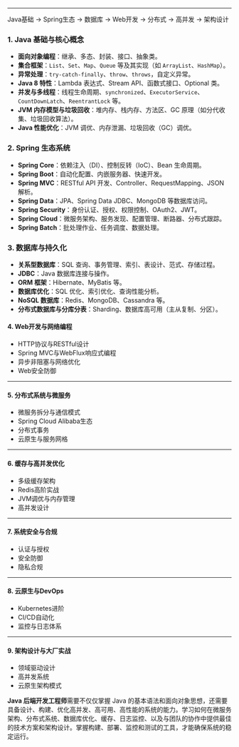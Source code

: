 ------

Java基础 → Spring生态 → 数据库 → Web开发 → 分布式 → 高并发 → 架构设计

### 1. **Java 基础与核心概念**

- **面向对象编程**：继承、多态、封装、接口、抽象类。
- **集合框架**：`List`、`Set`、`Map`、`Queue` 等及其实现（如 `ArrayList`、`HashMap`）。
- **异常处理**：`try-catch-finally`、`throw`、`throws`，自定义异常。
- **Java 8 特性**：Lambda 表达式、Stream API、函数式接口、Optional 类。
- **并发与多线程**：线程生命周期、`synchronized`、`ExecutorService`、`CountDownLatch`、`ReentrantLock` 等。
- **JVM 内存模型与垃圾回收**：堆内存、栈内存、方法区、GC 原理（如分代收集、垃圾回收算法）。
- **Java 性能优化**：JVM 调优、内存泄漏、垃圾回收（GC）调优。

### 2. **Spring 生态系统**

- **Spring Core**：依赖注入（DI）、控制反转（IoC）、Bean 生命周期。
- **Spring Boot**：自动化配置、内嵌服务器、快速开发。
- **Spring MVC**：RESTful API 开发、Controller、RequestMapping、JSON 解析。
- **Spring Data**：JPA、Spring Data JDBC、MongoDB 等数据库访问。
- **Spring Security**：身份认证、授权、权限控制、OAuth2、JWT。
- **Spring Cloud**：微服务架构、服务发现、配置管理、断路器、分布式跟踪。
- **Spring Batch**：批处理作业、任务调度、数据处理。

### 3. **数据库与持久化**

- **关系型数据库**：SQL 查询、事务管理、索引、表设计、范式、存储过程。
- **JDBC**：Java 数据库连接与操作。
- **ORM 框架**：Hibernate、MyBatis 等。
- **数据库优化**：SQL 优化、索引优化、查询性能分析。
- **NoSQL 数据库**：Redis、MongoDB、Cassandra 等。
- **分布式数据库与分库分表**：Sharding、数据库高可用（主从复制、分区）。

#### **4. Web开发与网络编程**

- HTTP协议与RESTful设计
- Spring MVC与WebFlux响应式编程
- 异步非阻塞与网络优化
- Web安全防御

------

#### **5. 分布式系统与微服务**

- 微服务拆分与通信模式
- Spring Cloud Alibaba生态
- 分布式事务
- 云原生与服务网格

------

#### **6. 缓存与高并发优化**

- 多级缓存架构
- Redis高阶实战
- JVM调优与内存管理
- 高并发设计

------

#### **7. 系统安全与合规**

- 认证与授权
- 安全防御
- 隐私合规

------

#### **8. 云原生与DevOps**

- Kubernetes进阶
- CI/CD自动化
- 监控与日志体系

------

#### **9. 架构设计与大厂实战**

- 领域驱动设计
- 高并发系统
- 云原生架构模式

 **Java 后端开发工程师**需要不仅仅掌握 Java 的基本语法和面向对象思想，还需要具备设计、构建、优化高并发、高可用、高性能的系统的能力。学习如何在微服务架构、分布式系统、数据库优化、缓存、日志监控、以及与团队的协作中提供最佳的技术方案和架构设计。掌握构建、部署、监控和测试的工具，才能确保系统的稳定运行。